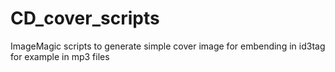 # CD_cover_scripts
ImageMagic scripts to generate simple cover image for embending in id3tag for example in mp3 files
